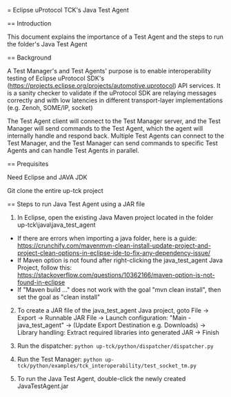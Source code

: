 = Eclipse uProtocol TCK's Java Test Agent

== Introduction

This document explains the importance of a Test Agent and the steps to run the folder's Java Test Agent

== Background

A Test Manager's and Test Agents' purpose is to enable interoperability testing of Eclipse uProtocol SDK's (https://projects.eclipse.org/projects/automotive.uprotocol) API services. It is a sanity checker to validate if the uProtocol SDK are relaying messages correctly and with low latencies in different transport-layer implementations (e.g. Zenoh, SOME/IP, socket)

The Test Agent client will connect to the Test Manager server, and the Test Manager will send commands to the Test Agent, which the agent will internally handle and respond back. Multiple Test Agents can connect to the Test Manager, and the Test Manager can send commands to specific Test Agents and can handle Test Agents in parallel.

== Prequisites

Need Eclipse and JAVA JDK

Git clone the entire up-tck project


== Steps to run Java Test Agent using a JAR file

1. In Eclipse, open the existing Java Maven project located in the folder up-tck\java\java_test_agent 
* If there are errors when importing a java folder, here is a guide: https://crunchify.com/mavenmvn-clean-install-update-project-and-project-clean-options-in-eclipse-ide-to-fix-any-dependency-issue/
* If Maven option is not found after right-clicking the java_test_agent Java Project, follow this: https://stackoverflow.com/questions/10362166/maven-option-is-not-found-in-eclipse
* If "Maven build ..." does not work with the goal "mvn clean install", then set the goal as "clean install"

2. To create a JAR file of the java_test_agent Java project, goto File -> Export -> Runnable JAR File -> Launch configuration: "Main - java_test_agent" -> (Update Export Destination e.g. Downloads) -> Library handling: Extract required libraries into generated JAR -> Finish

3. Run the dispatcher: ```python up-tck/python/dispatcher/dispatcher.py```

4. Run the Test Manager: ```python up-tck/python/examples/tck_interoperability/test_socket_tm.py```

5. To run the Java Test Agent, double-click the newly created JavaTestAgent.jar


